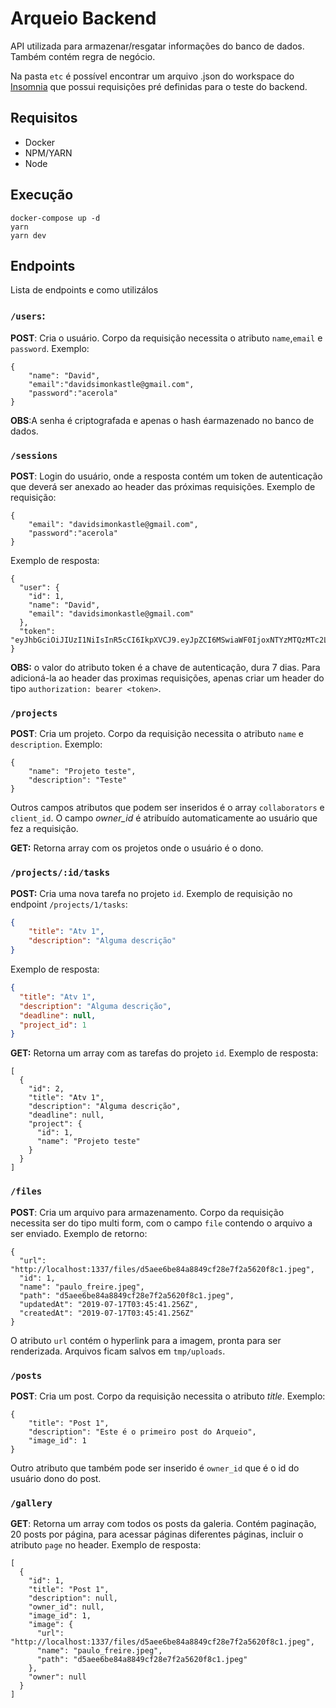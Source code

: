 # Arqueio Backend

API utilizada para armazenar/resgatar informações do banco de dados. Também contém regra de negócio. 

Na pasta `etc` é possível encontrar um arquivo .json do workspace do [Insomnia](https://insomnia.rest/download/) que possui requisições pré definidas para o teste do backend.

## Requisitos

- Docker
- NPM/YARN
- Node

## Execução

```
docker-compose up -d
yarn
yarn dev
```
## Endpoints

Lista de endpoints e como utilizálos

### ``/users``: 

**POST**: Cria o usuário. Corpo da requisição necessita o atributo `name`,`email` e `password`. Exemplo:

```
{
	"name": "David",
	"email":"davidsimonkastle@gmail.com",
	"password":"acerola"
}
```

**OBS**:A senha é criptografada e apenas o hash éarmazenado no banco de dados.

### ``/sessions``

**POST**: Login do usuário, onde a resposta contém um token de autenticação que deverá ser anexado ao header das próximas requisições. Exemplo de requisição:

```
{
	"email": "davidsimonkastle@gmail.com",
	"password":"acerola"
}
```

Exemplo de resposta:

```
{
  "user": {
    "id": 1,
    "name": "David",
    "email": "davidsimonkastle@gmail.com"
  },
  "token": "eyJhbGciOiJIUzI1NiIsInR5cCI6IkpXVCJ9.eyJpZCI6MSwiaWF0IjoxNTYzMTQzMTc2LCJleHAiOjE1NjM3NDc5NzZ9.cbxN10FnlHcG2mT1xBxmXdyN19KDdZLDIivxRJ77rTc"
}
```

**OBS:** o valor do atributo token é a chave de autenticação, dura 7 dias. Para adicioná-la ao header das proximas requisições, apenas criar um header do tipo `authorization: bearer <token>`.

### ``/projects`` 

**POST**: Cria um projeto. Corpo da requisição necessita o atributo `name` e `description`. Exemplo:

```
{
	"name": "Projeto teste",
	"description": "Teste"
}
```

Outros campos atributos que podem ser inseridos é o array `collaborators` e `client_id`. O campo *owner_id* é atribuído automaticamente ao usuário que fez a requisição.

**GET:** Retorna array com os projetos onde o usuário é o dono.

### `/projects/:id/tasks` 

**POST:** Cria uma nova tarefa no projeto `id`. Exemplo de requisição no endpoint `/projects/1/tasks`:

```json
{
	"title": "Atv 1",
	"description": "Alguma descrição"
}
```

Exemplo de resposta:

```json
{
  "title": "Atv 1",
  "description": "Alguma descrição",
  "deadline": null,
  "project_id": 1
}
```

**GET:** Retorna um array com as tarefas do projeto `id`. Exemplo de resposta:

```
[
  {
    "id": 2,
    "title": "Atv 1",
    "description": "Alguma descrição",
    "deadline": null,
    "project": {
      "id": 1,
      "name": "Projeto teste"
    }
  }
]
```



### ``/files`` 

**POST**: Cria um arquivo para armazenamento. Corpo da requisição necessita ser do tipo multi form, com o campo `file` contendo o arquivo a ser enviado. Exemplo de retorno:

```
{
  "url": "http://localhost:1337/files/d5aee6be84a8849cf28e7f2a5620f8c1.jpeg",
  "id": 1,
  "name": "paulo_freire.jpeg",
  "path": "d5aee6be84a8849cf28e7f2a5620f8c1.jpeg",
  "updatedAt": "2019-07-17T03:45:41.256Z",
  "createdAt": "2019-07-17T03:45:41.256Z"
}
```

O atributo `url` contém o hyperlink para a imagem, pronta para ser renderizada. Arquivos ficam salvos em `tmp/uploads`.

### ``/posts`` 

**POST**: Cria um post. Corpo da requisição necessita o atributo *title*. Exemplo:

```
{
	"title": "Post 1",
	"description": "Este é o primeiro post do Arqueio",
	"image_id": 1
}
```



Outro atributo que também pode ser inserido é `owner_id` que é o id do usuário dono do post.

### ``/gallery`` 

**GET**: Retorna um array com todos os posts da galeria. Contém paginação, 20 posts por página, para acessar páginas diferentes páginas, incluir o atributo ``page`` no header. Exemplo de resposta:

```
[
  {
    "id": 1,
    "title": "Post 1",
    "description": null,
    "owner_id": null,
    "image_id": 1,
    "image": {
      "url": "http://localhost:1337/files/d5aee6be84a8849cf28e7f2a5620f8c1.jpeg",
      "name": "paulo_freire.jpeg",
      "path": "d5aee6be84a8849cf28e7f2a5620f8c1.jpeg"
    },
    "owner": null
  }
]
```







